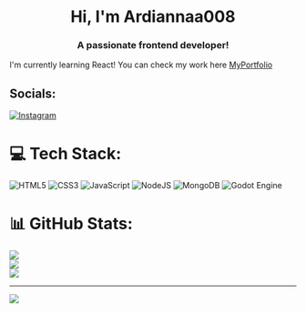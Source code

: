 <h1 align="center">Hi, I'm Ardiannaa008</h1>
<h3 align="center">A passionate frontend developer!</h3>

I'm currently learning React! You can check my work here [MyPortfolio](https://ardiannaa008.github.io/MyPortfolio/)


## Socials:
[![Instagram](https://img.shields.io/badge/Instagram-%23E4405F.svg?logo=Instagram&logoColor=white)](https://instagram.com/ardianaajdarii) 

# 💻 Tech Stack:
![HTML5](https://img.shields.io/badge/html5-%23E34F26.svg?style=for-the-badge&logo=html5&logoColor=white) ![CSS3](https://img.shields.io/badge/css3-%231572B6.svg?style=for-the-badge&logo=css3&logoColor=white) ![JavaScript](https://img.shields.io/badge/javascript-%23323330.svg?style=for-the-badge&logo=javascript&logoColor=%23F7DF1E) ![NodeJS](https://img.shields.io/badge/node.js-6DA55F?style=for-the-badge&logo=node.js&logoColor=white) ![MongoDB](https://img.shields.io/badge/MongoDB-%234ea94b.svg?style=for-the-badge&logo=mongodb&logoColor=white) ![Godot Engine](https://img.shields.io/badge/GODOT-%23FFFFFF.svg?style=for-the-badge&logo=godot-engine)
# 📊 GitHub Stats:
![](https://github-readme-stats.vercel.app/api?username=Ardiannaa008&theme=transparent&hide_border=true&include_all_commits=true&count_private=false)<br/>
![](https://nirzak-streak-stats.vercel.app/?user=Ardiannaa008&theme=transparent&hide_border=true)<br/>
![](https://github-readme-stats.vercel.app/api/top-langs/?username=Ardiannaa008&theme=transparent&hide_border=true&include_all_commits=true&count_private=false&layout=compact)

---
[![](https://visitcount.itsvg.in/api?id=Ardiannaa008&icon=0&color=0)](https://visitcount.itsvg.in)

<!-- Proudly created with GPRM ( https://gprm.itsvg.in ) -->
